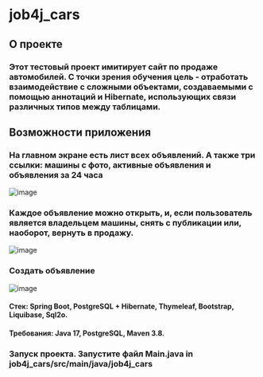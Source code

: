 # job4j_cars

## О проекте

### Этот тестовый проект имитирует сайт по продаже автомобилей. С точки зрения обучения цель - отработать взаимодействие с сложными объектами, создаваемыми с помощью аннотаций и Hibernate, использующих связи различных типов между таблицами.

## Возможности приложения
### На главном экране есть лист всех объявлений. А также три ссылки: машины с фото, активные объявления и объявления за 24 часа
![image](https://user-images.githubusercontent.com/115623776/228577222-8110d1c9-757f-41d8-97ac-6ad65236618a.png)

### Каждое объявление можно открыть, и, если пользователь является владельцем машины, снять с публикации или, наоборот, вернуть в продажу. 
![image](https://user-images.githubusercontent.com/115623776/228577912-3cc5fa90-5de4-4cca-94e8-72911ba8b279.png)

### Создать объявление
![image](https://user-images.githubusercontent.com/115623776/228578147-5096cc60-aee4-49e6-8f0a-68ebe18138ce.png)

#### Стек:  Spring Boot, PostgreSQL + Hibernate, Thymeleaf, Bootstrap, Liquibase, Sql2o.

#### Требования: Java 17, PostgreSQL, Maven 3.8.

### Запуск проекта. Запустите файл Main.java in job4j_cars/src/main/java/job4j_cars
